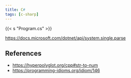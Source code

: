 ```yaml
---
title: C#
tags: [c-sharp]
---
```


{{< s "Program.cs" >}}

<https://docs.microsoft.com/dotnet/api/system.single.parse>

## References

- <https://hyperpolyglot.org/cpp#str-to-num>
- <https://programming-idioms.org/idiom/146>
